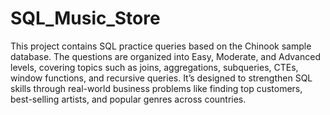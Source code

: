 # SQL_Music_Store

This project contains SQL practice queries based on the Chinook sample database. The questions are organized into Easy, Moderate, and Advanced levels, covering topics such as joins, aggregations, subqueries, CTEs, window functions, and recursive queries. It’s designed to strengthen SQL skills through real-world business problems like finding top customers, best-selling artists, and popular genres across countries.
